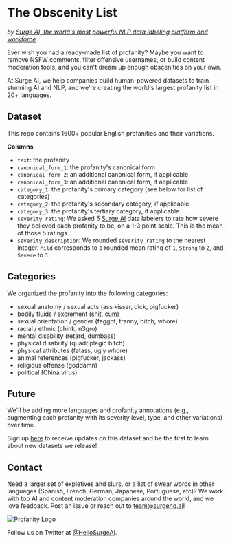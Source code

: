 # The Obscenity List
*by [Surge AI, the world's most powerful NLP data labeling platform and workforce](https://www.surgehq.ai)*

Ever wish you had a ready-made list of profanity? Maybe you want to remove NSFW comments, filter offensive usernames, or build content moderation tools, and you can't dream up enough obscenities on your own.

At Surge AI, we help companies build human-powered datasets to train stunning AI and NLP, and we're creating the world's largest profanity list in 20+ languages.

## Dataset

This repo contains 1600+ popular English profanities and their variations.

**Columns**
* `text`: the profanity
* `canonical_form_1`: the profanity's canonical form
* `canonical_form_2`: an additional canonical form, if applicable
* `canonical_form_3`: an additional canonical form, if applicable
* `category_1`: the profanity's primary category (see below for list of categories)
* `category_2`: the profanity's secondary category, if applicable
* `category_3`: the profanity's tertiary category, if applicable
* `severity_rating`: We asked 5 [Surge AI](https://www.surgehq.ai) data labelers to rate how severe they believed each profanity to be, on a 1-3 point scale. This is the mean of those 5 ratings.
* `severity_description`: We rounded `severity_rating` to the nearest integer. `Mild` corresponds to a rounded mean rating of `1`, `Strong` to `2`, and `Severe` to `3`.

## Categories
We organized the profanity into the following categories:
- sexual anatomy / sexual acts (ass kisser, dick, pigfucker)
- bodily fluids / excrement (shit, cum)
- sexual orientation / gender  (faggot, tranny, bitch, whore)
- racial / ethnic (chink, n3gro)
- mental disability (retard, dumbass)
- physical disability (quadriplegic bitch)
- physical attributes (fatass, ugly whore)
- animal references (pigfucker, jackass)
- religious offense (goddamn)
- political (China virus)

## Future

We'll be adding more languages and profanity annotations (e.g., augmenting each profanity with its severity level, type, and other variations) over time.

Sign up [here](https://forms.gle/u1SKL4zySK2wMp1r7) to receive updates on this dataset and be the first to learn about new datasets we release!

## Contact

Need a larger set of expletives and slurs, or a list of swear words in other languages (Spanish, French, German, Japanese, Portuguese, etc)? We work with top AI and content moderation companies around the world, and we love feedback. Post an issue or reach out to team@surgehq.ai!

![Profanity Logo](https://github.com/surge-ai/profanity/blob/main/logo.png)

Follow us on Twitter at [@HelloSurgeAI](https://www.twitter.com/@HelloSurgeAI).
